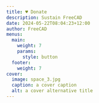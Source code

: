 ```yaml
---
title: ♥︎ Donate
description: Sustain FreeCAD
date: 2024-05-22T08:04:23+12:00
author: FreeCAD
menus:
  main:
    weight: 7
    params:
      style: button
  footer:
    weight: 7
cover:
  image: space_3.jpg
  caption: a cover caption
  alt: a cover alternative title
---
```


[comment]: # (Please do not add content in this Donate _index file. The layout of the Donate page is generated from template rules by the theme.)